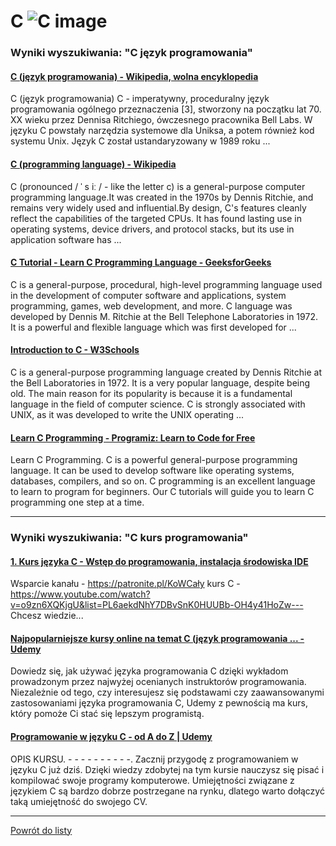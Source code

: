 # C ![C image](https://www.tiobe.com/wp-content/themes/tiobe/tiobe-index/images/C.png)

### Wyniki wyszukiwania: "C język programowania" 

#### [C (język programowania) - Wikipedia, wolna encyklopedia](https://pl.wikipedia.org/wiki/C_(język_programowania)) 

 C (język programowania) C - imperatywny, proceduralny język programowania ogólnego przeznaczenia [3], stworzony na początku lat 70. XX wieku przez Dennisa Ritchiego, ówczesnego pracownika Bell Labs. W języku C powstały narzędzia systemowe dla Uniksa, a potem również kod systemu Unix. Język C został ustandaryzowany w 1989 roku ...




#### [C (programming language) - Wikipedia](https://en.wikipedia.org/wiki/C_(programming_language)) 

 C (pronounced / ˈ s iː / - like the letter c) is a general-purpose computer programming language.It was created in the 1970s by Dennis Ritchie, and remains very widely used and influential.By design, C's features cleanly reflect the capabilities of the targeted CPUs. It has found lasting use in operating systems, device drivers, and protocol stacks, but its use in application software has ...




#### [C Tutorial - Learn C Programming Language - GeeksforGeeks](https://www.geeksforgeeks.org/c-programming-language/) 

 C is a general-purpose, procedural, high-level programming language used in the development of computer software and applications, system programming, games, web development, and more. C language was developed by Dennis M. Ritchie at the Bell Telephone Laboratories in 1972. It is a powerful and flexible language which was first developed for ...




#### [Introduction to C - W3Schools](https://www.w3schools.com/c/c_intro.php) 

 C is a general-purpose programming language created by Dennis Ritchie at the Bell Laboratories in 1972. It is a very popular language, despite being old. The main reason for its popularity is because it is a fundamental language in the field of computer science. C is strongly associated with UNIX, as it was developed to write the UNIX operating ...




#### [Learn C Programming - Programiz: Learn to Code for Free](https://www.programiz.com/c-programming) 

 Learn C Programming. C is a powerful general-purpose programming language. It can be used to develop software like operating systems, databases, compilers, and so on. C programming is an excellent language to learn to program for beginners. Our C tutorials will guide you to learn C programming one step at a time.






---

### Wyniki wyszukiwania: "C kurs programowania" 

#### [1. Kurs języka C - Wstęp do programowania, instalacja środowiska IDE](https://www.youtube.com/watch?v=o9zn6XQKjgU) 

 Wsparcie kanału - https://patronite.pl/KoWCały kurs C - https://www.youtube.com/watch?v=o9zn6XQKjgU&list=PL6aekdNhY7DBvSnK0HUUBb-OH4y41HoZw--- Chcesz wiedzie...




#### [Najpopularniejsze kursy online na temat C (język programowania ... - Udemy](https://www.udemy.com/pl/topic/c-programming/) 

 Dowiedz się, jak używać języka programowania C dzięki wykładom prowadzonym przez najwyżej ocenianych instruktorów programowania. Niezależnie od tego, czy interesujesz się podstawami czy zaawansowanymi zastosowaniami języka programowania C, Udemy z pewnością ma kurs, który pomoże Ci stać się lepszym programistą.




#### [Programowanie w języku C - od A do Z | Udemy](https://www.udemy.com/course/programowanie-w-jezyku-c/) 

 OPIS KURSU. - - - - - - - - - -. Zacznij przygodę z programowaniem w języku C już dziś. Dzięki wiedzy zdobytej na tym kursie nauczysz się pisać i kompilować swoje programy komputerowe. Umiejętności związane z językiem C są bardzo dobrze postrzegane na rynku, dlatego warto dołączyć taką umiejętność do swojego CV.






---

 [Powrót do listy](../top20.md)